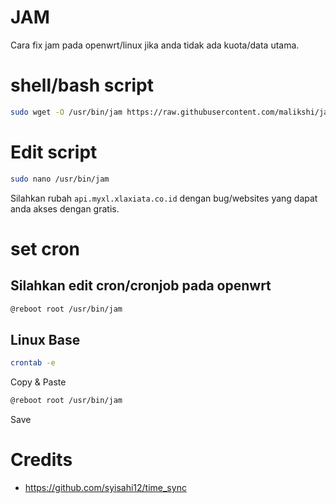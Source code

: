 # JAM
Cara fix jam pada openwrt/linux jika anda tidak ada kuota/data utama.
# shell/bash script

```sh
sudo wget -O /usr/bin/jam https://raw.githubusercontent.com/malikshi/jam/main/jam.sh && chmod +x /usr/bin/jam
```
# Edit script

```sh
sudo nano /usr/bin/jam
```

Silahkan rubah `api.myxl.xlaxiata.co.id` dengan bug/websites yang dapat anda akses dengan gratis.

# set cron

## Silahkan edit cron/cronjob pada openwrt

```sh
@reboot root /usr/bin/jam
```

## Linux Base

```sh
crontab -e
```
Copy & Paste

```sh
@reboot root /usr/bin/jam
```

Save


# Credits

- https://github.com/syisahi12/time_sync
